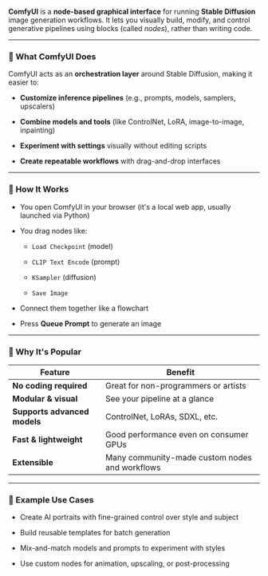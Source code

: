**ComfyUI** is a **node-based graphical interface** for running **Stable Diffusion** image generation workflows. It lets you visually build, modify, and control generative pipelines using blocks (called _nodes_), rather than writing code.

---

### 🧩 What ComfyUI Does

ComfyUI acts as an **orchestration layer** around Stable Diffusion, making it easier to:

- **Customize inference pipelines** (e.g., prompts, models, samplers, upscalers)
    
- **Combine models and tools** (like ControlNet, LoRA, image-to-image, inpainting)
    
- **Experiment with settings** visually without editing scripts
    
- **Create repeatable workflows** with drag-and-drop interfaces
    

---

### 🔧 How It Works

- You open ComfyUI in your browser (it's a local web app, usually launched via Python)
    
- You drag nodes like:
    
    - `Load Checkpoint` (model)
        
    - `CLIP Text Encode` (prompt)
        
    - `KSampler` (diffusion)
        
    - `Save Image`
        
- Connect them together like a flowchart
    
- Press **Queue Prompt** to generate an image
    

---

### 🧠 Why It's Popular

|Feature|Benefit|
|---|---|
|**No coding required**|Great for non-programmers or artists|
|**Modular & visual**|See your pipeline at a glance|
|**Supports advanced models**|ControlNet, LoRAs, SDXL, etc.|
|**Fast & lightweight**|Good performance even on consumer GPUs|
|**Extensible**|Many community-made custom nodes and workflows|

---

### 🚀 Example Use Cases

- Create AI portraits with fine-grained control over style and subject
    
- Build reusable templates for batch generation
    
- Mix-and-match models and prompts to experiment with styles
    
- Use custom nodes for animation, upscaling, or post-processing
    
